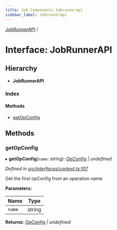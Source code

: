 ```yaml
---
title: Job Components Jobrunnerapi
sidebar_label: Jobrunnerapi
---
```


[JobRunnerAPI](jobrunnerapi.md) /

# Interface: JobRunnerAPI

## Hierarchy

* **JobRunnerAPI**

### Index

#### Methods

* [getOpConfig](jobrunnerapi.md#getopconfig)

## Methods

###  getOpConfig

▸ **getOpConfig**(`name`: *string*): *[OpConfig](opconfig.md) | undefined*

*Defined in [src/interfaces/context.ts:107](https://github.com/terascope/teraslice/tree/5f4f0ae4e2e522131e7b050bf1df57afbaf8e1c9/packages/job-components/src/interfaces/context.ts#L107)*

Get the first opConfig from an operation name

**Parameters:**

Name | Type |
------ | ------ |
`name` | string |

**Returns:** *[OpConfig](opconfig.md) | undefined*
